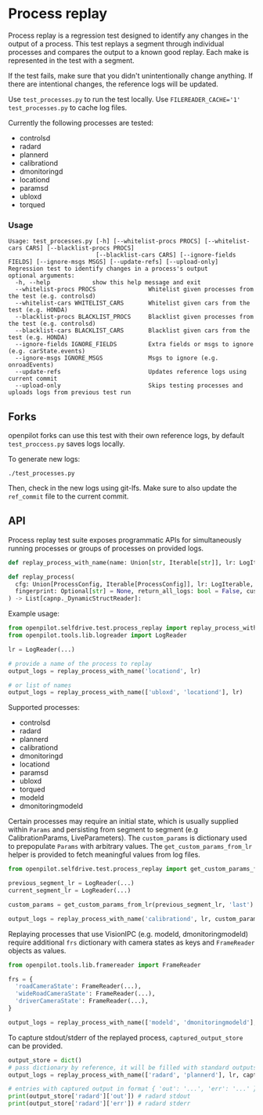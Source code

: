 # Process replay

Process replay is a regression test designed to identify any changes in the output of a process. This test replays a segment through individual processes and compares the output to a known good replay. Each make is represented in the test with a segment.

If the test fails, make sure that you didn't unintentionally change anything. If there are intentional changes, the reference logs will be updated.

Use `test_processes.py` to run the test locally.
Use `FILEREADER_CACHE='1' test_processes.py` to cache log files.

Currently the following processes are tested:

* controlsd
* radard
* plannerd
* calibrationd
* dmonitoringd
* locationd
* paramsd
* ubloxd
* torqued

### Usage
```
Usage: test_processes.py [-h] [--whitelist-procs PROCS] [--whitelist-cars CARS] [--blacklist-procs PROCS]
                         [--blacklist-cars CARS] [--ignore-fields FIELDS] [--ignore-msgs MSGS] [--update-refs] [--upload-only]
Regression test to identify changes in a process's output
optional arguments:
  -h, --help            show this help message and exit
  --whitelist-procs PROCS               Whitelist given processes from the test (e.g. controlsd)
  --whitelist-cars WHITELIST_CARS       Whitelist given cars from the test (e.g. HONDA)
  --blacklist-procs BLACKLIST_PROCS     Blacklist given processes from the test (e.g. controlsd)
  --blacklist-cars BLACKLIST_CARS       Blacklist given cars from the test (e.g. HONDA)
  --ignore-fields IGNORE_FIELDS         Extra fields or msgs to ignore (e.g. carState.events)
  --ignore-msgs IGNORE_MSGS             Msgs to ignore (e.g. onroadEvents)
  --update-refs                         Updates reference logs using current commit
  --upload-only                         Skips testing processes and uploads logs from previous test run
```

## Forks

openpilot forks can use this test with their own reference logs, by default `test_proccess.py` saves logs locally.

To generate new logs:

`./test_processes.py`

Then, check in the new logs using git-lfs. Make sure to also update the `ref_commit` file to the current commit.

## API

Process replay test suite exposes programmatic APIs for simultaneously running processes or groups of processes on provided logs. 

```py
def replay_process_with_name(name: Union[str, Iterable[str]], lr: LogIterable, *args, **kwargs) -> List[capnp._DynamicStructReader]:

def replay_process(
  cfg: Union[ProcessConfig, Iterable[ProcessConfig]], lr: LogIterable, frs: Optional[Dict[str, Any]] = None, 
  fingerprint: Optional[str] = None, return_all_logs: bool = False, custom_params: Optional[Dict[str, Any]] = None, disable_progress: bool = False
) -> List[capnp._DynamicStructReader]:
```

Example usage:
```py
from openpilot.selfdrive.test.process_replay import replay_process_with_name
from openpilot.tools.lib.logreader import LogReader

lr = LogReader(...)

# provide a name of the process to replay
output_logs = replay_process_with_name('locationd', lr)

# or list of names
output_logs = replay_process_with_name(['ubloxd', 'locationd'], lr)
```

Supported processes: 
* controlsd
* radard
* plannerd
* calibrationd
* dmonitoringd
* locationd
* paramsd 
* ubloxd
* torqued
* modeld
* dmonitoringmodeld

Certain processes may require an initial state, which is usually supplied within `Params` and persisting from segment to segment (e.g CalibrationParams, LiveParameters). The `custom_params` is dictionary  used to prepopulate `Params` with arbitrary values. The `get_custom_params_from_lr` helper is provided to fetch meaningful values from log files.

```py
from openpilot.selfdrive.test.process_replay import get_custom_params_from_lr

previous_segment_lr = LogReader(...)
current_segment_lr = LogReader(...)

custom_params = get_custom_params_from_lr(previous_segment_lr, 'last')

output_logs = replay_process_with_name('calibrationd', lr, custom_params=custom_params)
```

Replaying processes that use VisionIPC (e.g. modeld, dmonitoringmodeld) require additional `frs` dictionary with camera states as keys and `FrameReader` objects as values.

```py
from openpilot.tools.lib.framereader import FrameReader

frs = {
  'roadCameraState': FrameReader(...),
  'wideRoadCameraState': FrameReader(...),
  'driverCameraState': FrameReader(...),
}

output_logs = replay_process_with_name(['modeld', 'dmonitoringmodeld'], lr, frs=frs)
```

To capture stdout/stderr of the replayed process, `captured_output_store` can be provided.

```py
output_store = dict()
# pass dictionary by reference, it will be filled with standard outputs - even if process replay fails
output_logs = replay_process_with_name(['radard', 'plannerd'], lr, captured_output_store=output_store)

# entries with captured output in format { 'out': '...', 'err': '...' } will be added to provided dictionary for each replayed process
print(output_store['radard']['out']) # radard stdout
print(output_store['radard']['err']) # radard stderr
```
